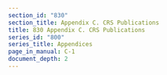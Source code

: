 ```yaml
---
section_id: "830"
section_title: Appendix C. CRS Publications
title: 830 Appendix C. CRS Publications
series_id: "800"
series_title: Appendices
page_in_manual: C-1
document_depth: 2
---
```

